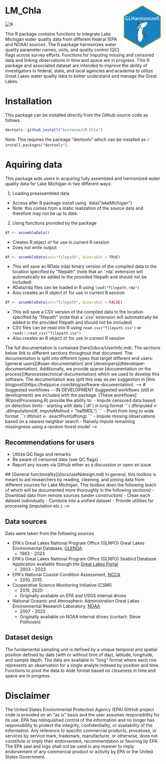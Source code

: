 # LM_Chla <img src="man/figures/logo.png" align="right" height="139" alt="" />

![R](https://img.shields.io/badge/r-%23276DC3.svg?style=for-the-badge&logo=r&logoColor=white)

<!-- badges: start -->
<!--[![R-CMD-check](https://github.com/kvitense/LM_Chla/actions/workflows/R-CMD-check.yaml/badge.svg)](https://github.com/kvitense/LM_Chla/actions/workflows/R-CMD-check.yaml)-->
<!-- badges: end -->

This R package contains functions to integrate Lake Michigan water quality data from different federal (EPA and NOAA) sources. The R package harmonizes water quality parameter names, units, and quality control (QC) flags across survey efforts. Functions for imputing missing and censored data and linking observations in time and space are in progress. This R package and associated dataset are intended to improve the ability of investigators in federal, state, and local agencies and academia to utilize Great Lakes water quality data to better understand and manage the Great Lakes. 

# Installation
This package can be installed directly from the Github source code as follows.

```r
devtools::github_install("kvitense/LM_Chla")
```

Note: This requires the package "devtools" which can be installed as `r install.packages("devtools")`.


# Aquiring data
This package aids users in acquiring fully assembled and harmonized water quality data for Lake Michigan in two different ways:

1) Loading preassembled data
- Access after R package install using `data("lakeMichigan")
- Note: this comes from a static realization of the source data and therefore may not be up to date.

2) Using functions provided by the package

```r
df <- assembleData()
```
- Creates R object `df` for use in current R session
- Does not write output
  
```r
df <- assembleData(out="filepath", binaryOut = TRUE)
```
- This will save an RData (rda) binary version of the compiled data to the location specified by "filepath" (note that an '.rda' extension will automatically be added to the provided filepath and should not be included)
- RData/rda files can be loaded in R using `load("filepath.rda")`
- Also creates an R object `df` for use in current R session

```r
df <- assembleData(out="filepath", binaryOut = FALSE)
```
- This will save a CSV version of the compiled data to the location specified by "filepath" (note that a '.csv' extension will automatically be added to the provided filepath and should not be included)
- CSV files can be read into R using `read.csv("filepath.csv")` or `readr::read_csv("filepath.csv")`
- Also creates an R object `df` for use in current R session

<!-->
The full documentation is contained [here](docs/UserInfo.md). The sections below link to different sections throughout that document. The documentation is split into different types that target different end users: [general users](#user-documentation) and [developers](#developer-documentation). Additionally, we provide sparse [documentation on the process](#processtechnical-documentation) which we used to develop this software. The documentation was split this way as per suggestion in [this blogpost](https://helpjuice.com/blog/software-documentation).
-->

<!-->
# Suggested workflows -- IN DEVELOPMENT
Suggested workflows (still in development) are included with the package. [These workflows](R/postProcessing.R) provide the ability to:

- Impute censored data based on detection limits
  - starting with data (`df`) in long format
  ```r
  dfimputed <- .dlImputation(df, imputeMethod = "halfMDL")
  ```

- Pivot from long to wide format
  ```r
  dfshort <- .exactPivot(dflong)
  ```
- Impute missing observations based on a nearest neighbor search
- Naively impute remaining missingness using a random forest model
--> 


## Recommendations for users
- Utilize QC flags and remarks
- Be aware of censored data (see QC flags)
- Report any issues via Github either as a discussion or open an issue


<!-->
## [General functionality](docs/useNdesign.md)
In general, this toolbox is meant to aid researchers by reading, cleaning, and joining data from different sources for Lake Michigan. This toolbox does the following (each of which will be documented more thoroughly in the following sections)

- Download data from remote sources (under construction)
- Clean each dataset individually
- Combine into a unified dataset
- Provide utilities for processing (imputation etc.)
--> 

## Data sources
Data were taken from the following sources

- EPA's Great Lakes National Program Office (GLNPO) Great Lakes Environmental Database, [GLENDA](https://cdx.epmeea.gov/)
  - 1983 - 2023
- EPA's Great Lakes National Program Office (GLNPO) Seabird Database Application available through the [Great Lakes Portal](https://login.glnpo.net/dana-na/auth/url_default/welcome.cgi)
  - 2003 - 2023
- EPA's National Coastal Condition Assessment, [NCCA](https://www.epa.gov/national-aquatic-resource-surveys/ncca)
  - 2010, 2015
- Cooperative Science Monitoring Initiative (CSMI)
  - 2015, 2020 
  - Originally available on EPA and USGS internal drives
- National Oceanic and Atmospheric Administration Great Lakes Environmental Research Laboratory, [NOAA](https://www.glerl.noaa.gov/)
  - 2007 - 2022
  - Originally available on NOAA internal drives (contact: Steve Pothoven)


## Dataset design
The fundamental sampling unit is defined by a unique temporal and spatial position defined by date (with or without time of day), latitude, longitude, and sample depth. The data are available in "long" format where each row represents an observation for a single analyte indexed by position and time. Functions to pivot the data to wide format based on closeness in time and space are in progress.



# Disclaimer
The United States Environmental Protection Agency (EPA) GitHub project code is provided on an "as is" basis and the user assumes responsibility for its use. EPA has relinquished control of the information and no longer has responsibility to protect the integrity, confidentiality, or availability of the information. Any reference to specific commercial products, processes, or services by service mark, trademark, manufacturer, or otherwise, does not constitute or imply their endorsement, recommendation or favoring by EPA. The EPA seal and logo shall not be used in any manner to imply endorsement of any commercial product or activity by EPA or the United States Government.
